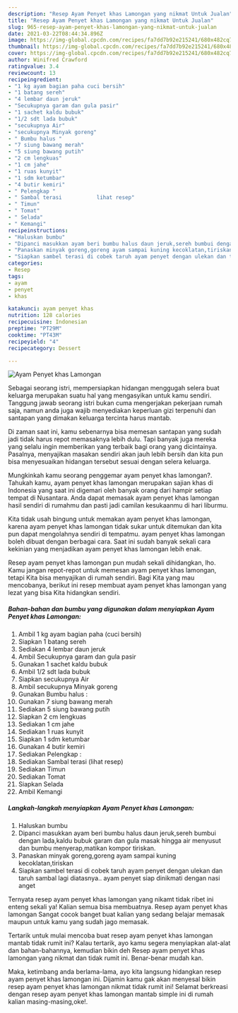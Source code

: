 ```yaml
---
description: "Resep Ayam Penyet khas Lamongan yang nikmat Untuk Jualan"
title: "Resep Ayam Penyet khas Lamongan yang nikmat Untuk Jualan"
slug: 965-resep-ayam-penyet-khas-lamongan-yang-nikmat-untuk-jualan
date: 2021-03-22T08:44:34.896Z
image: https://img-global.cpcdn.com/recipes/fa7dd7b92e215241/680x482cq70/ayam-penyet-khas-lamongan-foto-resep-utama.jpg
thumbnail: https://img-global.cpcdn.com/recipes/fa7dd7b92e215241/680x482cq70/ayam-penyet-khas-lamongan-foto-resep-utama.jpg
cover: https://img-global.cpcdn.com/recipes/fa7dd7b92e215241/680x482cq70/ayam-penyet-khas-lamongan-foto-resep-utama.jpg
author: Winifred Crawford
ratingvalue: 3.4
reviewcount: 13
recipeingredient:
- "1 kg ayam bagian paha cuci bersih"
- "1 batang sereh"
- "4 lembar daun jeruk"
- "Secukupnya garam dan gula pasir"
- "1 sachet kaldu bubuk"
- "1/2 sdt lada bubuk"
- "secukupnya Air"
- "secukupnya Minyak goreng"
- " Bumbu halus "
- "7 siung bawang merah"
- "5 siung bawang putih"
- "2 cm lengkuas"
- "1 cm jahe"
- "1 ruas kunyit"
- "1 sdm ketumbar"
- "4 butir kemiri"
- " Pelengkap "
- " Sambal terasi           lihat resep"
- " Timun"
- " Tomat"
- " Selada"
- " Kemangi"
recipeinstructions:
- "Haluskan bumbu"
- "Dipanci masukkan ayam beri bumbu halus daun jeruk,sereh bumbui dengan lada,kaldu bubuk garam dan gula masak hingga air menyusut dan bumbu menyerap,matikan kompor tiriskan."
- "Panaskan minyak goreng,goreng ayam sampai kuning kecoklatan,tiriskan"
- "Siapkan sambel terasi di cobek taruh ayam penyet dengan ulekan dan taruh sambal lagi diatasnya.. ayam penyet siap dinikmati dengan nasi anget"
categories:
- Resep
tags:
- ayam
- penyet
- khas

katakunci: ayam penyet khas 
nutrition: 128 calories
recipecuisine: Indonesian
preptime: "PT29M"
cooktime: "PT43M"
recipeyield: "4"
recipecategory: Dessert

---
```



![Ayam Penyet khas Lamongan](https://img-global.cpcdn.com/recipes/fa7dd7b92e215241/680x482cq70/ayam-penyet-khas-lamongan-foto-resep-utama.jpg)

Sebagai seorang istri, mempersiapkan hidangan menggugah selera buat keluarga merupakan suatu hal yang mengasyikan untuk kamu sendiri. Tanggung jawab seorang istri bukan cuma mengerjakan pekerjaan rumah saja, namun anda juga wajib menyediakan keperluan gizi terpenuhi dan santapan yang dimakan keluarga tercinta harus mantab.

Di zaman  saat ini, kamu sebenarnya bisa memesan santapan yang sudah jadi tidak harus repot memasaknya lebih dulu. Tapi banyak juga mereka yang selalu ingin memberikan yang terbaik bagi orang yang dicintainya. Pasalnya, menyajikan masakan sendiri akan jauh lebih bersih dan kita pun bisa menyesuaikan hidangan tersebut sesuai dengan selera keluarga. 



Mungkinkah kamu seorang penggemar ayam penyet khas lamongan?. Tahukah kamu, ayam penyet khas lamongan merupakan sajian khas di Indonesia yang saat ini digemari oleh banyak orang dari hampir setiap tempat di Nusantara. Anda dapat memasak ayam penyet khas lamongan hasil sendiri di rumahmu dan pasti jadi camilan kesukaanmu di hari liburmu.

Kita tidak usah bingung untuk memakan ayam penyet khas lamongan, karena ayam penyet khas lamongan tidak sukar untuk ditemukan dan kita pun dapat mengolahnya sendiri di tempatmu. ayam penyet khas lamongan boleh dibuat dengan berbagai cara. Saat ini sudah banyak sekali cara kekinian yang menjadikan ayam penyet khas lamongan lebih enak.

Resep ayam penyet khas lamongan pun mudah sekali dihidangkan, lho. Kamu jangan repot-repot untuk memesan ayam penyet khas lamongan, tetapi Kita bisa menyajikan di rumah sendiri. Bagi Kita yang mau mencobanya, berikut ini resep membuat ayam penyet khas lamongan yang lezat yang bisa Kita hidangkan sendiri.

<!--inarticleads1-->

##### Bahan-bahan dan bumbu yang digunakan dalam menyiapkan Ayam Penyet khas Lamongan:

1. Ambil 1 kg ayam bagian paha (cuci bersih)
1. Siapkan 1 batang sereh
1. Sediakan 4 lembar daun jeruk
1. Ambil Secukupnya garam dan gula pasir
1. Gunakan 1 sachet kaldu bubuk
1. Ambil 1/2 sdt lada bubuk
1. Siapkan secukupnya Air
1. Ambil secukupnya Minyak goreng
1. Gunakan  Bumbu halus :
1. Gunakan 7 siung bawang merah
1. Sediakan 5 siung bawang putih
1. Siapkan 2 cm lengkuas
1. Sediakan 1 cm jahe
1. Sediakan 1 ruas kunyit
1. Siapkan 1 sdm ketumbar
1. Gunakan 4 butir kemiri
1. Sediakan  Pelengkap :
1. Sediakan  Sambal terasi           (lihat resep)
1. Sediakan  Timun
1. Sediakan  Tomat
1. Siapkan  Selada
1. Ambil  Kemangi




<!--inarticleads2-->

##### Langkah-langkah menyiapkan Ayam Penyet khas Lamongan:

1. Haluskan bumbu
1. Dipanci masukkan ayam beri bumbu halus daun jeruk,sereh bumbui dengan lada,kaldu bubuk garam dan gula masak hingga air menyusut dan bumbu menyerap,matikan kompor tiriskan.
1. Panaskan minyak goreng,goreng ayam sampai kuning kecoklatan,tiriskan
1. Siapkan sambel terasi di cobek taruh ayam penyet dengan ulekan dan taruh sambal lagi diatasnya.. ayam penyet siap dinikmati dengan nasi anget




Ternyata resep ayam penyet khas lamongan yang nikamt tidak ribet ini enteng sekali ya! Kalian semua bisa membuatnya. Resep ayam penyet khas lamongan Sangat cocok banget buat kalian yang sedang belajar memasak maupun untuk kamu yang sudah jago memasak.

Tertarik untuk mulai mencoba buat resep ayam penyet khas lamongan mantab tidak rumit ini? Kalau tertarik, ayo kamu segera menyiapkan alat-alat dan bahan-bahannya, kemudian bikin deh Resep ayam penyet khas lamongan yang nikmat dan tidak rumit ini. Benar-benar mudah kan. 

Maka, ketimbang anda berlama-lama, ayo kita langsung hidangkan resep ayam penyet khas lamongan ini. Dijamin kamu gak akan menyesal bikin resep ayam penyet khas lamongan nikmat tidak rumit ini! Selamat berkreasi dengan resep ayam penyet khas lamongan mantab simple ini di rumah kalian masing-masing,oke!.

